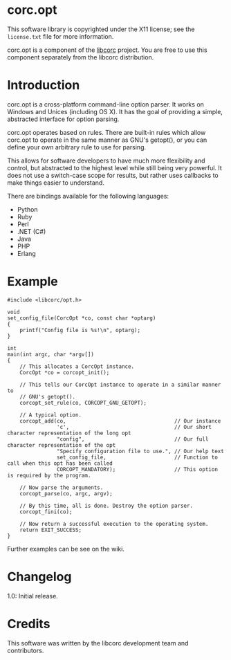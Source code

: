 corc.opt
========

This software library is copyrighted under the X11 license; see the
`license.txt` file for more information.

corc.opt is a component of the [libcorc](http://github.com/corks/libcorc)
project. You are free to use this component separately from the
libcorc distribution.

Introduction
============

corc.opt is a cross-platform command-line option parser. It works on
Windows and Unices (including OS X). It has the goal of providing a simple,
abstracted interface for option parsing.

corc.opt operates based on rules. There are built-in rules which allow
corc.opt to operate in the same manner as GNU's getopt(), or you can
define your own arbitrary rule to use for parsing.

This allows for software developers to have much more flexibility and
control, but abstracted to the highest level while still being very
powerful. It does not use a switch-case scope for results, but rather uses
callbacks to make things easier to understand.

There are bindings available for the following languages:

* Python
* Ruby
* Perl
* .NET (C#)
* Java
* PHP
* Erlang

Example
=======

````
#include <libcorc/opt.h>

void
set_config_file(CorcOpt *co, const char *optarg)
{
    printf("Config file is %s!\n", optarg);
}

int
main(int argc, char *argv[])
{
    // This allocates a CorcOpt instance.
    CorcOpt *co = corcopt_init();

    // This tells our CorcOpt instance to operate in a similar manner to
    // GNU's getopt().
    corcopt_set_rule(co, CORCOPT_GNU_GETOPT);

    // A typical option.
    corcopt_add(co,                                   // Our instance
                'c',                                  // Our short character representation of the long opt
                "config",                             // Our full character representation of the opt
                "Specify configuration file to use.", // Our help text
                set_config_file,                      // Function to call when this opt has been called
                CORCOPT_MANDATORY);                   // This option is required by the program.

    // Now parse the arguments.
    corcopt_parse(co, argc, argv);

    // By this time, all is done. Destroy the option parser.
    corcopt_fini(co);

    // Now return a successful execution to the operating system.
    return EXIT_SUCCESS;
}
````

Further examples can be see on the wiki.

Changelog
=========

1.0: Initial release.

Credits
=======

This software was written by the libcorc development team and contributors.
